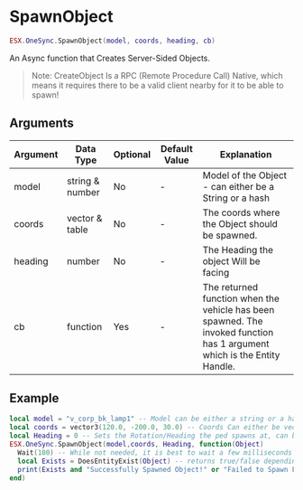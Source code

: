# SpawnObject

```lua
ESX.OneSync.SpawnObject(model, coords, heading, cb)
```

An Async function that Creates Server-Sided Objects.

> Note: CreateObject Is a RPC (Remote Procedure Call) Native, which means it requires there to be a valid client nearby for it to be able to spawn!

## Arguments

| Argument    | Data Type     | Optional | Default Value | Explanation                                                                                                                 |
|-------------|---------------|----------|---------------|-----------------------------------------------------------------------------------------------------------------------------|
| model | string & number | No       | -             | Model of the Object - can either be a String or a hash |
| coords      | vector & table         | No       | -             | The coords where the Object should be spawned.                      |
| heading     | number        | No       | -             | The Heading the object Will be facing |
| cb          | function      | Yes      | -             | The returned function when the vehicle has been spawned. The invoked function has 1 argument which is the Entity Handle. |

## Example

```lua
local model = "v_corp_bk_lamp1" -- Model can be either a string or a hash
local coords = vector3(120.0, -200.0, 30.0) -- Coords Can either be vector or a table (such as {x = 0, y = 0, z = 0})
local Heading = 0 -- Sets the Rotation/Heading the ped spawns at, can be any number
ESX.OneSync.SpawnObject(model,coords, Heading, function(Object)
  Wait(100) -- While not needed, it is best to wait a few milliseconds to ensure the Object is available
  local Exists = DoesEntityExist(Object) -- returns true/false depending on if the Object exists.
  print(Exists and "Successfully Spawned Object!" or "Failed to Spawn Failed!")
end)
```
